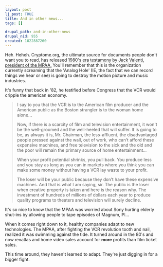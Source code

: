 ```yaml
--- 
layout: post
lj_post: TRUE
title: And in other news...
tags: []

drupal_path: and-in-other-news
drupal_nid: 955
created: 1022887260
---
```

Heh. Heheh. Cryptome.org, the ultimate source for documents people don't want you to read, has released <a href="http://cryptome.org/hrcw-hear.htm">1980's era testamony by Jack Valenti, president of the MPAA.</a> You'll remember that this is the organization currently screaming that the 'Analog Hole' (IE, the fact that we can record things we hear or see) is going to destroy the motion picture and music industries.

It's funny that back in '82, he testified before Congress that the VCR would cripple the american economy.

> I say to you that the VCR is to the American film producer and the American public as the Boston strangler is to the woman home alone...
>
> Now, if there is a scarcity of film and television entertainment, it won't be the well-groomed and the well-heeled that will suffer. It is going to be, as always it is, Mr. Chairman, the less-affluent, the disadvantaged people pressed against the wall, out of work, who can't afford these expensive machines, and free television to the sick and the old and the poor will remain the primary source of home entertainment...
>
> When your profit potential shrinks, you pull back. You produce less and you stay as long as you can in markets where you think you can make some money without having a VCR lay waste to your profit. 
>
> The loser will be your public because they don't have these expensive machines. And that is what I am saying, sir. The public is the loser when creative property is taken and here is the reason why. The investment of hundreds of millions of dollars each year to produce quality programs to theaters and television will surely decline.

It's so nice to know that the MPAA was worried about Sony hurting elderly shut-ins by allowing people to tape episodes of Magnum, PI...

When it comes right down to it, healthy companies adapt to new technologies. The MPAA, after fighting the VCR revolution tooth and nail, realized it was swimming against the tide. It turned around in the 80's and now renatlas and home video sales account for <b>more</b> profits than film ticket sales.

This time around, they haven't learned to adapt. They're just digging in for a bigger fight.
